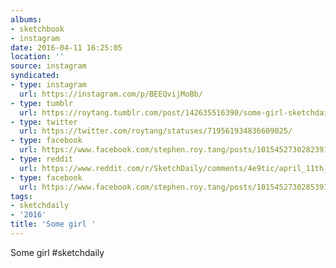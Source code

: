 ```yaml
---
albums:
- sketchbook
- instagram
date: 2016-04-11 16:25:05
location: ''
source: instagram
syndicated:
- type: instagram
  url: https://instagram.com/p/BEEQvijMoBb/
- type: tumblr
  url: https://roytang.tumblr.com/post/142635516390/some-girl-sketchdaily
- type: twitter
  url: https://twitter.com/roytang/statuses/719561934836609025/
- type: facebook
  url: https://www.facebook.com/stephen.roy.tang/posts/10154527302823912:0
- type: reddit
  url: https://www.reddit.com/r/SketchDaily/comments/4e9tic/april_11th_les_miserables/d1ylkhv/
- type: facebook
  url: https://www.facebook.com/stephen.roy.tang/posts/10154527302853912
tags:
- sketchdaily
- '2016'
title: 'Some girl '
---
```


Some girl #sketchdaily